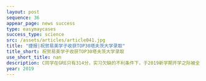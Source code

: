 ```yaml
---
layout: post
sequence: 36
appear_page: news success 
type: easymaycases
success_type: science
src: /assets/articles/article041.jpg
title: "捷报|祝贺易美学子收获TOP30塔夫茨大学录取"
title_short: 祝贺易美学子收获TOP30塔夫茨大学录取
use_short_title: nan
description: C同学在GRE只有314分，实习欠缺的不利条件下，于2019新学期开学之际被全美综合排名第27位的塔夫茨大学化学工程专业录取。
year: 2019
---
```


